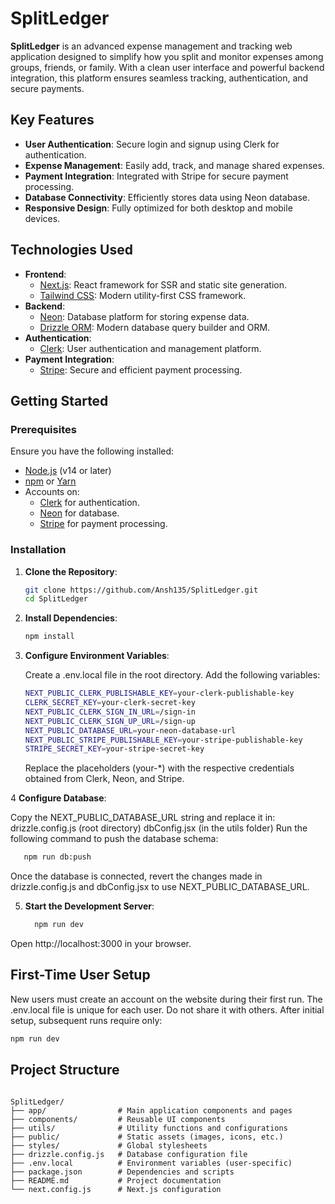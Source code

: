 # SplitLedger

**SplitLedger** is an advanced expense management and tracking web application designed to simplify how you split and monitor expenses among groups, friends, or family. With a clean user interface and powerful backend integration, this platform ensures seamless tracking, authentication, and secure payments.

## Key Features

- **User Authentication**: Secure login and signup using Clerk for authentication.
- **Expense Management**: Easily add, track, and manage shared expenses.
- **Payment Integration**: Integrated with Stripe for secure payment processing.
- **Database Connectivity**: Efficiently stores data using Neon database.
- **Responsive Design**: Fully optimized for both desktop and mobile devices.

## Technologies Used

- **Frontend**: 
  - [Next.js](https://nextjs.org/): React framework for SSR and static site generation.
  - [Tailwind CSS](https://tailwindcss.com/): Modern utility-first CSS framework.
- **Backend**:
  - [Neon](https://neon.tech/): Database platform for storing expense data.
  - [Drizzle ORM](https://orm.drizzle.team/): Modern database query builder and ORM.
- **Authentication**:
  - [Clerk](https://clerk.dev/): User authentication and management platform.
- **Payment Integration**:
  - [Stripe](https://stripe.com/): Secure and efficient payment processing.

## Getting Started

### Prerequisites

Ensure you have the following installed:

- [Node.js](https://nodejs.org/) (v14 or later)
- [npm](https://www.npmjs.com/) or [Yarn](https://yarnpkg.com/)
- Accounts on:
  - [Clerk](https://clerk.dev/) for authentication.
  - [Neon](https://neon.tech/) for database.
  - [Stripe](https://stripe.com/) for payment processing.

### Installation

1. **Clone the Repository**:
   ```bash
   git clone https://github.com/Ansh135/SplitLedger.git
   cd SplitLedger
   ```
2. **Install Dependencies**:
   ```bash
   npm install
    ```
4. **Configure Environment Variables**:

   Create a .env.local file in the root directory.
   Add the following variables:
   ```bash
   NEXT_PUBLIC_CLERK_PUBLISHABLE_KEY=your-clerk-publishable-key
   CLERK_SECRET_KEY=your-clerk-secret-key
   NEXT_PUBLIC_CLERK_SIGN_IN_URL=/sign-in
   NEXT_PUBLIC_CLERK_SIGN_UP_URL=/sign-up
   NEXT_PUBLIC_DATABASE_URL=your-neon-database-url
   NEXT_PUBLIC_STRIPE_PUBLISHABLE_KEY=your-stripe-publishable-key
   STRIPE_SECRET_KEY=your-stripe-secret-key
   ```
   Replace the placeholders (your-*) with the respective credentials obtained from Clerk, Neon, and Stripe.
   
4 **Configure Database**:

  Copy the NEXT_PUBLIC_DATABASE_URL string and replace it in:
  drizzle.config.js (root directory)
  dbConfig.jsx (in the utils folder)
  Run the following command to push the database schema:
```bash
   npm run db:push
```
   Once the database is connected, revert the changes made in drizzle.config.js and dbConfig.jsx to use NEXT_PUBLIC_DATABASE_URL.

5. **Start the Development Server**:
   ```bash
     npm run dev
   ```
Open http://localhost:3000 in your browser.

## First-Time User Setup

New users must create an account on the website during their first run.
The .env.local file is unique for each user. Do not share it with others.
After initial setup, subsequent runs require only:
```bash
npm run dev
```
## Project Structure
```plaintext

SplitLedger/
├── app/                # Main application components and pages
├── components/         # Reusable UI components
├── utils/              # Utility functions and configurations
├── public/             # Static assets (images, icons, etc.)
├── styles/             # Global stylesheets
├── drizzle.config.js   # Database configuration file
├── .env.local          # Environment variables (user-specific)
├── package.json        # Dependencies and scripts
├── README.md           # Project documentation
└── next.config.js      # Next.js configuration


       
